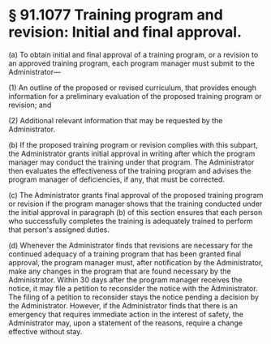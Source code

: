 # § 91.1077   Training program and revision: Initial and final approval.

(a) To obtain initial and final approval of a training program, or a revision to an approved training program, each program manager must submit to the Administrator— 


(1) An outline of the proposed or revised curriculum, that provides enough information for a preliminary evaluation of the proposed training program or revision; and 


(2) Additional relevant information that may be requested by the Administrator. 


(b) If the proposed training program or revision complies with this subpart, the Administrator grants initial approval in writing after which the program manager may conduct the training under that program. The Administrator then evaluates the effectiveness of the training program and advises the program manager of deficiencies, if any, that must be corrected. 


(c) The Administrator grants final approval of the proposed training program or revision if the program manager shows that the training conducted under the initial approval in paragraph (b) of this section ensures that each person who successfully completes the training is adequately trained to perform that person's assigned duties. 


(d) Whenever the Administrator finds that revisions are necessary for the continued adequacy of a training program that has been granted final approval, the program manager must, after notification by the Administrator, make any changes in the program that are found necessary by the Administrator. Within 30 days after the program manager receives the notice, it may file a petition to reconsider the notice with the Administrator. The filing of a petition to reconsider stays the notice pending a decision by the Administrator. However, if the Administrator finds that there is an emergency that requires immediate action in the interest of safety, the Administrator may, upon a statement of the reasons, require a change effective without stay. 




